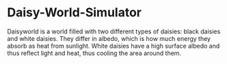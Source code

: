 # Daisy-World-Simulator
Daisyworld is a world filled with two different types of daisies: black daisies and white daisies. They differ in albedo, which is how much energy they absorb as heat from sunlight. White daisies have a high surface albedo and thus reflect light and heat, thus cooling the area around them. 
